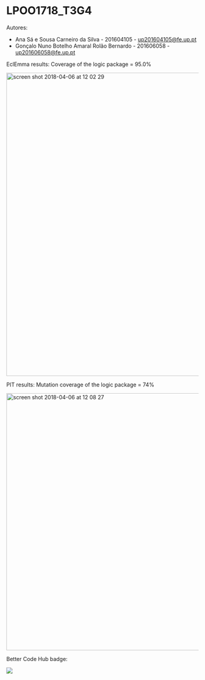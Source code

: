 # LPOO1718_T3G4


Autores: 
- Ana Sá e Sousa Carneiro da Silva - 201604105 - up201604105@fe.up.pt
- Gonçalo Nuno Botelho Amaral Rolão Bernardo - 201606058 - up201606058@fe.up.pt

EclEmma results: Coverage of the logic package = 95.0%

<img width="795" alt="screen shot 2018-04-06 at 12 02 29" src="https://user-images.githubusercontent.com/31972761/38418110-f39ce9f2-3992-11e8-85cd-c3ecc0a8f19e.png">


PIT results: Mutation coverage of the logic package = 74%

<img width="674" alt="screen shot 2018-04-06 at 12 08 27" src="https://user-images.githubusercontent.com/31972761/38418173-3e1219d0-3993-11e8-9d7c-7ac9d8346e45.png">


Better Code Hub badge: 

<img src='https://bettercodehub.com/edge/badge/mrpinemyapple/LPOO1718_T3G4?branch=master&token=7186c98fe6a500a90757818448e2d7425f31221e'>
